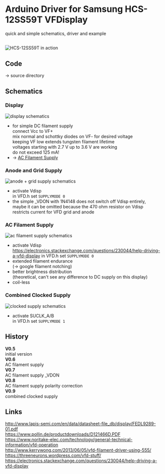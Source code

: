 # Arduino Driver for Samsung HCS-12SS59T VFDisplay
quick and simple schematics, driver and example

## 

![HCS-12SS59T in action](images/display.jpg)

## Code
-> source directory

## Schematics
### Display
![display schematics](images/s_display.png)

- for simple DC filament supply  
  connect Vcc to VF+  
  mix normal and schottky diodes on VF- for desired voltage  
  keeping VF low extends tungsten filament lifetime  
  voltages starting with 2.7 V up to 3.6 V are working  
  do not exceed 125 mA!
- -> [AC Filament Supply](#ac-filament-supply) 

### Anode and Grid Supply
![anode + grid supply schematics](images/s_anode_grid_supply.png)

- activate Vdisp  
  in VFD.h set `SUPPLYMODE 0`
- the simple _VDON with 1N4148 does not switch off Vdisp entirely,  
  maybe it can be omitted because the 470 ohm resistor on Vdisp  
  restricts current for VFD grid and anode

### AC Filament Supply
![ac filament supply schematics](images/s_ac_filament_supply.png)

- activate Vdisp  https://electronics.stackexchange.com/questions/230044/help-driving-a-vfd-display
  in VFD.h set `SUPPLYMODE 0`
- extended filament endurance  
  (-> google filament notching)
- better brightness distribution  
  (theoretical, can't see any difference to DC supply on this display)
- coil-less

### Combined Clocked Supply
![clocked supply schematics](images/s_clocked_supply.png)

- activate SUCLK_A/B  
  in VFD.h set `SUPPLYMODE 1`

## History
__V0.5__  
initial version  
__V0.6__  
AC filament supply  
__V0.7__  
AC filament supply _VDON  
__V0.8__  
AC filament supply polarity correction  
__V0.9__  
combined clocked supply

## Links
http://www.lapis-semi.com/en/data/datasheet-file_db/display/FEDL9289-01.pdf  
https://www.pollin.de/productdownloads/D121466D.PDF  
https://www.noritake-elec.com/technology/general-technical-information/vfd-operation  
http://www.kerrywong.com/2013/06/05/vfd-filament-driver-using-555/  
https://threeneurons.wordpress.com/vfd-stuff/
https://electronics.stackexchange.com/questions/230044/help-driving-a-vfd-display
